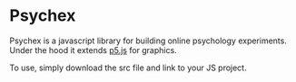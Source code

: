 Psychex
===

Psychex is a javascript library for building online psychology experiments. Under the hood it extends [p5.js](https://p5js.org/) for graphics.

To use, simply download the src file and link to your JS project.
